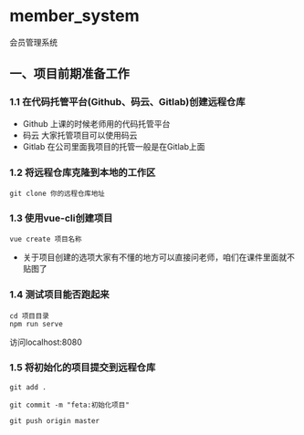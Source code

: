 # member_system
会员管理系统

## 一、项目前期准备工作

### 1.1 在代码托管平台(Github、码云、Gitlab)创建远程仓库

- Github 上课的时候老师用的代码托管平台
- 码云  大家托管项目可以使用码云
- Gitlab  在公司里面我项目的托管一般是在Gitlab上面

### 1.2 将远程仓库克隆到本地的工作区

```
git clone 你的远程仓库地址
```

### 1.3 使用vue-cli创建项目

```
vue create 项目名称
```

- 关于项目创建的选项大家有不懂的地方可以直接问老师，咱们在课件里面就不贴图了

### 1.4 测试项目能否跑起来

```
cd 项目目录
npm run serve
```

访问localhost:8080 

### 1.5 将初始化的项目提交到远程仓库

```
git add .

git commit -m "feta:初始化项目"

git push origin master
```
